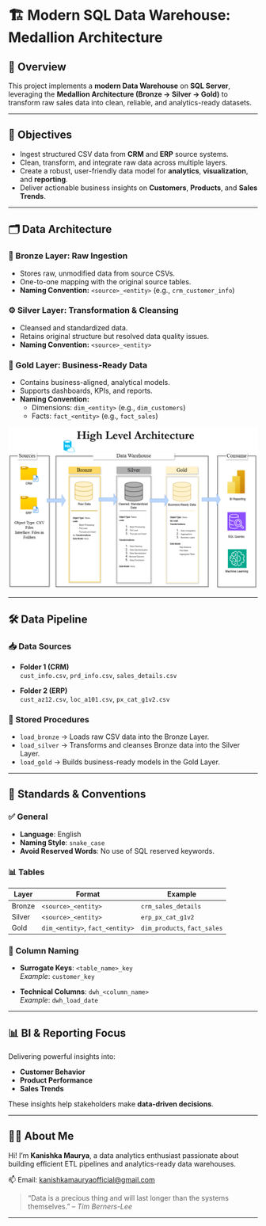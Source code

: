 # 🏗️ Modern SQL Data Warehouse: Medallion Architecture

## 🚀 Overview

This project implements a **modern Data Warehouse** on **SQL Server**, leveraging the **Medallion Architecture (Bronze → Silver → Gold)** to transform raw sales data into clean, reliable, and analytics-ready datasets.

---

## 🎯 Objectives

- Ingest structured CSV data from **CRM** and **ERP** source systems.
- Clean, transform, and integrate raw data across multiple layers.
- Create a robust, user-friendly data model for **analytics**, **visualization**, and **reporting**.
- Deliver actionable business insights on **Customers**, **Products**, and **Sales Trends**.

---

## 🗂️ Data Architecture

### 🔰 Bronze Layer: Raw Ingestion

- Stores raw, unmodified data from source CSVs.
- One-to-one mapping with the original source tables.
- **Naming Convention:** `<source>_<entity>` (e.g., `crm_customer_info`)

### ⚙️ Silver Layer: Transformation & Cleansing

- Cleansed and standardized data.
- Retains original structure but resolved data quality issues.
- **Naming Convention:** `<source>_<entity>`

### 🥇 Gold Layer: Business-Ready Data

- Contains business-aligned, analytical models.
- Supports dashboards, KPIs, and reports.
- **Naming Convention:**
  - Dimensions: `dim_<entity>` (e.g., `dim_customers`)
  - Facts: `fact_<entity>` (e.g., `fact_sales`)

![Medallion Architecture](images/data_architecture.png)
 
---

## 🛠️ Data Pipeline

### 📥 Data Sources

- **Folder 1 (CRM)**  
  `cust_info.csv`, `prd_info.csv`, `sales_details.csv`

- **Folder 2 (ERP)**  
  `cust_az12.csv`, `loc_a101.csv`, `px_cat_g1v2.csv`

### 📌 Stored Procedures

- `load_bronze` → Loads raw CSV data into the Bronze Layer.  
- `load_silver` → Transforms and cleanses Bronze data into the Silver Layer.  
- `load_gold` → Builds business-ready models in the Gold Layer.  

---

## 📏 Standards & Conventions

### ✅ General

- **Language**: English  
- **Naming Style**: `snake_case`  
- **Avoid Reserved Words**: No use of SQL reserved keywords.

### 📊 Tables

| Layer   | Format                   | Example               |
|---------|--------------------------|------------------------|
| Bronze  | `<source>_<entity>`      | `crm_sales_details`    |
| Silver  | `<source>_<entity>`      | `erp_px_cat_g1v2`      |
| Gold    | `dim_<entity>`, `fact_<entity>` | `dim_products`, `fact_sales` |

### 🔑 Column Naming

- **Surrogate Keys**: `<table_name>_key`  
  _Example_: `customer_key`

- **Technical Columns**: `dwh_<column_name>`  
  _Example_: `dwh_load_date`

---

## 📊 BI & Reporting Focus

Delivering powerful insights into:

- **Customer Behavior**
- **Product Performance**
- **Sales Trends**

These insights help stakeholders make **data-driven decisions**.

---

## 🙋‍♂️ About Me

Hi! I’m **Kanishka Maurya**, a data analytics enthusiast passionate about building efficient ETL pipelines and analytics-ready data warehouses.

📫 Email: kanishkamauryaofficial@gmail.com  

> “Data is a precious thing and will last longer than the systems themselves.” – *Tim Berners-Lee*

---

